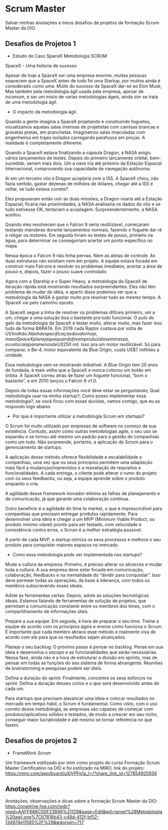 # Scrum Master
Salvar minhas anotações e meus desafios de projetos da formação Scrum Master da DIO.

## Desafios de Projetos 1
- Estudo de Caso SpaceX Metodologia SCRUM

SpaceX - Uma historia de sucesso

 Apesar de hoje a SpaceX ser uma empresa enorme, muitas pessoas esquecem que a SpaceX antes de tudo foi uma Startup; por muitos ainda é considerado como uma. Muito do sucesso da SpaceX dar-se ao Elon Musk, Mas também pela metodologia ágil usada pela empresa, apesar de incomum, e ser um misto de varias metodologias ágeis, ainda sim se trata de uma metodologia ágil. 

- O impacto da metodologia ágil.

 Quando a gente imagina a SpaceX projetando e construindo foguetes, visualizamos aquelas salas imensas de projetistas com camisas brancas e gravatas pretas, em pranchetas. Imaginamos salas imaculadas com engenheiros em trajes isolados carregando parafusos em pinças. A realidade é completamente diferente.
 
 Quando a SpaceX estava finalizando a cápsula Dragon, a NASA exigiu vários lançamentos de testes. Depois do primeiro lançamento orbital, bem-sucedido, seriam mais dois. Um a nave iria até próximo da Estação Espacial Internacional, comprovando sua capacidade de navegação autônoma.

 Aí em um terceiro vôo a Dragon acoplaria com a ISS. A SpaceX chiou, não fazia sentido, gastar dezenas de milhões de dólares, chegar até a ISS e voltar, se tudo estava correto?

 Eles propuseram então unir as duas missões; a Dragon voaria até a Estação Espacial, ficaria nas proximidades, a NASA analisaria os dados do vôo e se tudo estivesse OK, tentariam a acoplagem. Surpreendentemente, a NASA aceitou.

 Quando eles resolveram que o Falcon 9 seria reutilizável, começaram testando manobras durante lançamentos normais, fazendo o foguete dar ré e religar os motores. Em seguida foram os testes de pouso, primeiro na água, para determinar se conseguiriam acertar um ponto específico no mapa.

 Nessa época o Falcon 9 não tinha pernas. Nem as aletas de controle. As duas estruturas não existiam nem em projeto. A equipe estava focada em construir mais Falcons e resolver os problemas imediatos, acertar a área de pouso e, depois, fazer o pouso suave controlado.

Agora com a Starship e o Super Heavy, a metodologia da SpaceX de iteração rápida está mostrando resultados surpreendentes. Eles não têm problema de mudar de idéia, e apartir disso podemos ver que a metodologia da NASA é gastar muito pra resolver tudo ao mesmo tempo. A SpaceX vai pelo caminho oposto.

 A SpaceX segue a linha de resolver os problemas difíceis primeiro, um a um, chegar a uma solução boa o bastante pra tudo funcionar. O pulo do gato da metodologia da SpaceX é testar muito, alterar muito, mas fazer isso tudo de forma BARATA. Em 2019 cada Raptor custava por volta de US$1 milhão. Não há especificação do valor hoje, mas a SpaceX planeja que quando forem produzidos em massa, o custo caia para menos de US$250 mil. Isso pra um motor reutilizável. Só para comparar, o Be-4, motor equivalente da Blue Origin, custa US$7 milhões a unidade.

 Essa metodologia vem se mostrando imbatível. A Blue Origin tem 20 anos de fundada, é mais velha que a SpaceX e nunca colocou um botão em órbita. A SpaceX correu atrás de fazer um foguete funcional, “bom o bastante”, e em 2010 lançou o Falcon 9 v1.0.
 
 Depois de todas essas informações você deve estar se perguntando; Qual metodologia usar na minha startup?; Como posso implementar essa metodologia?, se você ficou com essas duvidas, vamos comigo, que eu as respondo logo abaixo.

- Por que é importante utilizar a metodologia Scrum em startups?

 O Scrum foi muito utilizado por empresas de software no começo de sua existência. Contudo, assim como outras metodologias agile, o seu uso se expandiu e se tornou até mesmo um padrão para a gestão de companhias como um todo. Não surpreende, portanto, a aplicação de Scrum para o gerenciamento de startups.

 A aplicação desse método oferece flexibilidade e escalabilidade a companhias, uma vez que os seus princípios permitem uma adaptação mais fácil a mudanças/imprevistos e a reavaliação de requisitos e funcionalidades. A cada entrega, o cliente pode alterar o rumo do projeto com os seus feedbacks, ou seja, a equipe aprende sobre o produto enquanto o cria.

 A agilidade desse framework inovador elimina as falhas de planejamento e de comunicação, já que garante uma colaboração contínua.

 Outro benefício é a agilidade do time to market, o que é imprescindível para companhias que precisam entregar produtos rapidamente. Para desenvolver uma ideia e chegar a um MVP (Minimum Viable Product, ou produto mínimo viável) pronto para ser testado, com velocidade e consistência contra erros, o Scrum é a melhor estratégia possível.

 A partir de cada MVP, a startup otimiza os seus processos e melhora o seu produto para conquistar maiores espaços no mercado.

- Como essa metodologia pode ser implementada nas startups?

 Mude a cultura da empresa: Primeiro, é preciso alterar os alicerces e mudar toda a cultura. A sua empresa deve estar focada em comunicação, colaboração, feedbacks e na mentalidade do “dividir para conquistar”. Isso deve permear todas as operações, da base à liderança, com todos os membros subscrevendo esses ideais.

 Adote as ferramentas certas: Depois, adote as soluções tecnológicas ideais. Estamos falando de ferramentas de solução de projetos, que permitam a comunicação constante entre os membros dos times, com o compartilhamento de informações úteis.

 Prepare a sua equipe: Em seguida, é hora de preparar o seu time. Treine a equipe de acordo com os princípios ágeis e ensine como funciona o Scrum. É importante que cada membro abrace esse método e realmente viva de acordo com ele para que os resultados sejam alcançados.

 Planeje o seu backlog: O próximo passo é pensar no backlog. Pense em sua ideia e desenvolva o escopo e as funcionalidades que serão necessárias. Nessa fase, ainda não é a hora de estruturar a divisão em sprints, mas de pensar em todas as funções do seu sistema de forma abrangente. Reuniões de brainstorming e pesquisas podem ser úteis.

 Defina a duração do sprint: Finalmente, concentre os seus esforços no sprint. Defina a duração desses ciclos e o que será desenvolvido antes de cada um.

 Para startups que precisam alavancar uma ideia e colocar resultados no mercado em tempo hábil, o Scrum é fundamental. Como visto, com o uso correto dessa metodologia, as empresas são capazes de começar com produtos/aplicativos sólidos e testados, de modo a crescer em seu nicho, conseguir maior lucratividade e até mesmo se tornar referência no que fazem.

## Desafios de projetos 2
- FrameWork Scrum

Um framework estilizado por mim como projeto do curso Formação Scrum Master Certification na DIO e foi estilizado na MIRO, link do projeto: https://miro.com/app/board/uXjVPFq1a_I=/?share_link_id=127854925936

## Anotações
Anotações, observações e dicas sobre a formação Scrum Master da DIO: https://onedrive.live.com/redir?resid=AAFF686C5DF23B96%21129&page=Edit&wd=target%28Metodologia%20agil.one%7C67616b43-c48d-412f-bf52-134974e11585%2F%29&wdorigin=717

